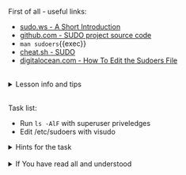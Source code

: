 First of all - useful links:

- [sudo.ws - A Short Introduction](https://www.sudo.ws/about/intro/)
- [github.com - SUDO project source code](https://github.com/sudo-project/sudo)
- `man sudoers`{{exec}}
- [cheat.sh - SUDO](https://cheat.sh/sudo)
- [digitalocean.com - How To Edit the Sudoers File](https://www.digitalocean.com/community/tutorials/how-to-edit-the-sudoers-file)
<br>
<details><summary>Lesson info and tips</summary>
<pre>
  List the current user's sudo(8) privileges.
    <strong>$ sudo -l</strong><br>
  Begin a shell session as the system's `root` user.
    <strong>$ sudo -i</strong><br>
  Run a command as the superuser
    <strong>$ sudo less /var/log/syslog</strong><br>
  Run a command as another user and/or group
    <strong>$ sudo --user=user1 --group=group1 id -a</strong><br>
  Launch the default shell with superuser privileges without changing the environment
    <strong>$ sudo --shell</strong>
</pre>
</details><br>

Task list:
- Run `ls -AlF` with superuser priveledges
- Edit /etc/sudoers with visudo

<details><summary>Hints for the task</summary>
<pre>
<strong>Task 1:</strong>
  $ sudo ls -AlF
<br>
<strong>Task 2:</strong>
  $ visudo
</pre>
</details>
<br>
<details><summary>If You have read all and understood</summary>
<pre>
`touch IReadAllAndUndnderstood`{{exec}}
</pre>
